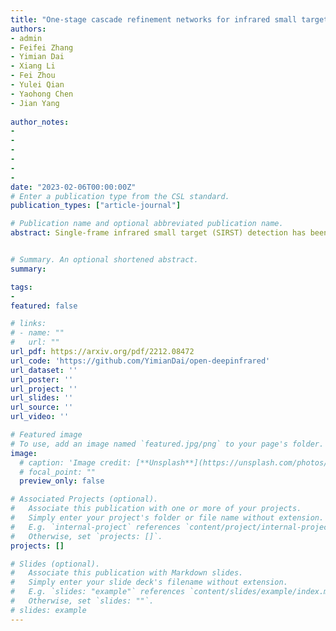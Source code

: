 ```yaml
---
title: "One-stage cascade refinement networks for infrared small target detection"
authors:
- admin
- Feifei Zhang
- Yimian Dai
- Xiang Li
- Fei Zhou
- Yulei Qian
- Yaohong Chen
- Jian Yang
  
author_notes:
- 
- 
- 
- 
- 
- 
date: "2023-02-06T00:00:00Z"
# Enter a publication type from the CSL standard.
publication_types: ["article-journal"]

# Publication name and optional abbreviated publication name.
abstract: Single-frame infrared small target (SIRST) detection has been a challenging task due to a lack of inherent characteristics, imprecise bounding box regression, a scarcity of real-world datasets, and sensitive localization evaluation. In this article, we propose a comprehensive solution to these challenges. First, we find that the existing anchor-free label assignment method is prone to mislabeling small targets as background, leading to their omission by detectors. To overcome this issue, we propose an all-scale pseudobox-based label assignment scheme that relaxes the constraints on the scale and decouples the spatial assignment from the size of the ground-truth target. Second, motivated by the structured prior of feature pyramids, we introduce the one-stage cascade refinement network (OSCAR), which uses the high-level head as soft proposal for the low-level refinement head. This allows OSCAR to process the same target in a cascade coarse to-fine manner. Finally, we present a new research benchmark for infrared small target detection, consisting of the SIRST-V2 dataset of real-world, high-resolution single-frame targets, the normalized contrast evaluation metric, and the DeepInfrared toolkit for detection. We conduct extensive ablation studies to evaluate the components of OSCAR and compare its performance to state-of-the-art model-driven and data-driven methods on the SIRST-V2 benchmark. Our results demonstrate that a top-down cascade refinement framework can improve the accuracy of infrared small target detection without sacrificing efficiency. The DeepInfrared toolkit, dataset, and trained models are available at https://github.com/YimianDai/open-deepinfrared.


# Summary. An optional shortened abstract.
summary: 

tags:
- 
featured: false

# links:
# - name: ""
#   url: ""
url_pdf: https://arxiv.org/pdf/2212.08472
url_code: 'https://github.com/YimianDai/open-deepinfrared'
url_dataset: ''
url_poster: ''
url_project: ''
url_slides: ''
url_source: ''
url_video: ''

# Featured image
# To use, add an image named `featured.jpg/png` to your page's folder. 
image:
  # caption: 'Image credit: [**Unsplash**](https://unsplash.com/photos/jdD8gXaTZsc)'
  # focal_point: ""
  preview_only: false

# Associated Projects (optional).
#   Associate this publication with one or more of your projects.
#   Simply enter your project's folder or file name without extension.
#   E.g. `internal-project` references `content/project/internal-project/index.md`.
#   Otherwise, set `projects: []`.
projects: []

# Slides (optional).
#   Associate this publication with Markdown slides.
#   Simply enter your slide deck's filename without extension.
#   E.g. `slides: "example"` references `content/slides/example/index.md`.
#   Otherwise, set `slides: ""`.
# slides: example
---
```

